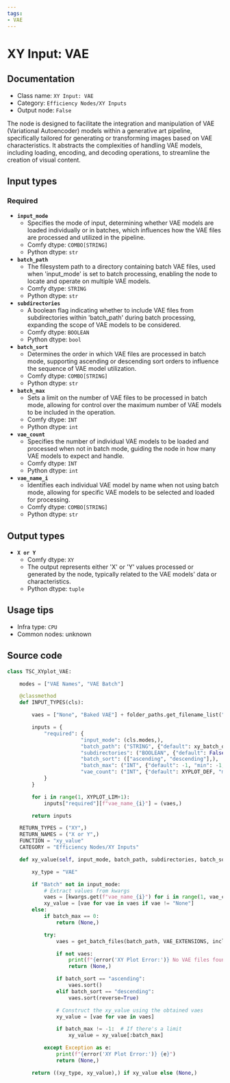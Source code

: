 ```yaml
---
tags:
- VAE
---
```


# XY Input: VAE
## Documentation
- Class name: `XY Input: VAE`
- Category: `Efficiency Nodes/XY Inputs`
- Output node: `False`

The node is designed to facilitate the integration and manipulation of VAE (Variational Autoencoder) models within a generative art pipeline, specifically tailored for generating or transforming images based on VAE characteristics. It abstracts the complexities of handling VAE models, including loading, encoding, and decoding operations, to streamline the creation of visual content.
## Input types
### Required
- **`input_mode`**
    - Specifies the mode of input, determining whether VAE models are loaded individually or in batches, which influences how the VAE files are processed and utilized in the pipeline.
    - Comfy dtype: `COMBO[STRING]`
    - Python dtype: `str`
- **`batch_path`**
    - The filesystem path to a directory containing batch VAE files, used when 'input_mode' is set to batch processing, enabling the node to locate and operate on multiple VAE models.
    - Comfy dtype: `STRING`
    - Python dtype: `str`
- **`subdirectories`**
    - A boolean flag indicating whether to include VAE files from subdirectories within 'batch_path' during batch processing, expanding the scope of VAE models to be considered.
    - Comfy dtype: `BOOLEAN`
    - Python dtype: `bool`
- **`batch_sort`**
    - Determines the order in which VAE files are processed in batch mode, supporting ascending or descending sort orders to influence the sequence of VAE model utilization.
    - Comfy dtype: `COMBO[STRING]`
    - Python dtype: `str`
- **`batch_max`**
    - Sets a limit on the number of VAE files to be processed in batch mode, allowing for control over the maximum number of VAE models to be included in the operation.
    - Comfy dtype: `INT`
    - Python dtype: `int`
- **`vae_count`**
    - Specifies the number of individual VAE models to be loaded and processed when not in batch mode, guiding the node in how many VAE models to expect and handle.
    - Comfy dtype: `INT`
    - Python dtype: `int`
- **`vae_name_i`**
    - Identifies each individual VAE model by name when not using batch mode, allowing for specific VAE models to be selected and loaded for processing.
    - Comfy dtype: `COMBO[STRING]`
    - Python dtype: `str`
## Output types
- **`X or Y`**
    - Comfy dtype: `XY`
    - The output represents either 'X' or 'Y' values processed or generated by the node, typically related to the VAE models' data or characteristics.
    - Python dtype: `tuple`
## Usage tips
- Infra type: `CPU`
- Common nodes: unknown


## Source code
```python
class TSC_XYplot_VAE:

    modes = ["VAE Names", "VAE Batch"]

    @classmethod
    def INPUT_TYPES(cls):

        vaes = ["None", "Baked VAE"] + folder_paths.get_filename_list("vae")

        inputs = {
            "required": {
                        "input_mode": (cls.modes,),
                        "batch_path": ("STRING", {"default": xy_batch_default_path, "multiline": False}),
                        "subdirectories": ("BOOLEAN", {"default": False}),
                        "batch_sort": (["ascending", "descending"],),
                        "batch_max": ("INT", {"default": -1, "min": -1, "max": XYPLOT_LIM, "step": 1}),
                        "vae_count": ("INT", {"default": XYPLOT_DEF, "min": 0, "max": XYPLOT_LIM, "step": 1})
            }
        }

        for i in range(1, XYPLOT_LIM+1):
            inputs["required"][f"vae_name_{i}"] = (vaes,)

        return inputs

    RETURN_TYPES = ("XY",)
    RETURN_NAMES = ("X or Y",)
    FUNCTION = "xy_value"
    CATEGORY = "Efficiency Nodes/XY Inputs"

    def xy_value(self, input_mode, batch_path, subdirectories, batch_sort, batch_max, vae_count, **kwargs):

        xy_type = "VAE"

        if "Batch" not in input_mode:
            # Extract values from kwargs
            vaes = [kwargs.get(f"vae_name_{i}") for i in range(1, vae_count + 1)]
            xy_value = [vae for vae in vaes if vae != "None"]
        else:
            if batch_max == 0:
                return (None,)

            try:
                vaes = get_batch_files(batch_path, VAE_EXTENSIONS, include_subdirs=subdirectories)

                if not vaes:
                    print(f"{error('XY Plot Error:')} No VAE files found.")
                    return (None,)

                if batch_sort == "ascending":
                    vaes.sort()
                elif batch_sort == "descending":
                    vaes.sort(reverse=True)

                # Construct the xy_value using the obtained vaes
                xy_value = [vae for vae in vaes]

                if batch_max != -1:  # If there's a limit
                    xy_value = xy_value[:batch_max]

            except Exception as e:
                print(f"{error('XY Plot Error:')} {e}")
                return (None,)

        return ((xy_type, xy_value),) if xy_value else (None,)

```
